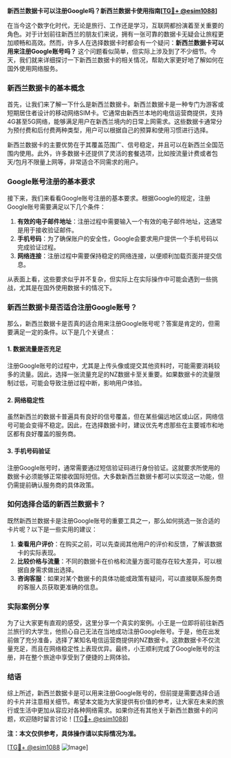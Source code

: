**新西兰数据卡可以注册Google吗？新西兰数据卡使用指南[[TG💪+ @esim1088](https://t.me/s/esim1088)]**

在当今这个数字化时代，无论是旅行、工作还是学习，互联网都扮演着至关重要的角色。对于计划前往新西兰的朋友们来说，拥有一张可靠的数据卡无疑会让旅程更加顺畅和高效。然而，许多人在选择数据卡时都会有一个疑问：**新西兰数据卡可以用来注册Google账号吗？** 这个问题看似简单，但实际上涉及到了不少细节。今天，我们就来详细探讨一下新西兰数据卡的相关情况，帮助大家更好地了解如何在国外使用网络服务。

### 新西兰数据卡的基本概念

首先，让我们来了解一下什么是新西兰数据卡。新西兰数据卡是一种专门为游客或短期居住者设计的移动网络SIM卡。它通常由新西兰本地的电信运营商提供，支持4G甚至5G网络，能够满足用户在新西兰境内的日常上网需求。这些数据卡通常分为预付费和后付费两种类型，用户可以根据自己的预算和使用习惯进行选择。

新西兰数据卡的主要优势在于其覆盖范围广、信号稳定，并且可以在新西兰全国范围内使用。此外，许多数据卡还提供了灵活的套餐选项，比如按流量计费或者包天/包月不限量上网等，非常适合不同需求的用户。

### Google账号注册的基本要求

接下来，我们来看看Google账号注册的基本要求。根据Google的规定，注册Google账号需要满足以下几个条件：

1. **有效的电子邮件地址**：注册过程中需要输入一个有效的电子邮件地址，这通常是用于接收验证邮件。
2. **手机号码**：为了确保账户的安全性，Google会要求用户提供一个手机号码以完成验证过程。
3. **网络连接**：注册过程中需要保持稳定的网络连接，以便顺利加载页面并提交信息。

从表面上看，这些要求似乎并不复杂，但实际上在实际操作中可能会遇到一些挑战，尤其是在国外使用数据卡的情况下。

### 新西兰数据卡是否适合注册Google账号？

那么，新西兰数据卡是否真的适合用来注册Google账号呢？答案是肯定的，但需要满足一定的条件。以下是几个关键点：

#### 1. 数据流量是否充足

注册Google账号的过程中，尤其是上传头像或提交其他资料时，可能需要消耗较多的流量。因此，选择一张流量充足的NZ数据卡至关重要。如果数据卡的流量限制过低，可能会导致注册过程中断，影响用户体验。

#### 2. 网络稳定性

虽然新西兰的数据卡普遍具有良好的信号覆盖，但在某些偏远地区或山区，网络信号可能会变得不稳定。因此，在选择数据卡时，建议优先考虑那些在主要城市和地区都有良好覆盖的服务商。

#### 3. 手机号码验证

注册Google账号时，通常需要通过短信验证码进行身份验证。这就要求所使用的数据卡必须能够正常接收国际短信。大多数新西兰数据卡都可以实现这一功能，但仍需提前确认服务商的具体政策。

### 如何选择合适的新西兰数据卡？

既然新西兰数据卡是注册Google账号的重要工具之一，那么如何挑选一张合适的卡片呢？以下是一些实用的建议：

1. **查看用户评价**：在购买之前，可以先查阅其他用户的评价和反馈，了解该数据卡的实际表现。
2. **比较价格与流量**：不同的数据卡在价格和流量方面可能存在较大差异，可以根据自身需求做出选择。
3. **咨询客服**：如果对某个数据卡的具体功能或政策有疑问，可以直接联系服务商的客服人员获取更准确的信息。

### 实际案例分享

为了让大家更有直观的感受，这里分享一个真实的案例。小王是一位即将前往新西兰旅行的大学生，他担心自己无法在当地成功注册Google账号。于是，他在出发前做了充分准备，选择了某知名电信运营商提供的NZ数据卡。这款数据卡不仅流量充足，而且在网络稳定性上表现优异。最终，小王顺利完成了Google账号的注册，并在整个旅途中享受到了便捷的上网体验。

### 结语

综上所述，新西兰数据卡是可以用来注册Google账号的，但前提是需要选择合适的卡片并注意相关细节。希望本文能为大家提供有价值的参考，让大家在未来的旅行或生活中更加从容应对各种网络需求。如果你还有其他关于新西兰数据卡的问题，欢迎随时留言讨论！[[TG💪+ @esim1088](https://t.me/s/esim1088)]

**注：本文仅供参考，具体操作请以实际情况为准。**

[[TG💪+ @esim1088](https://t.me/s/esim1088) ![Image](https://i.postimg.cc/4NQfJmqS/Snipaste-2025-05-13-00-14-12.png)]